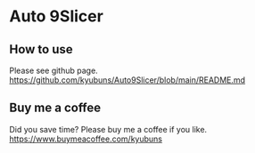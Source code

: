# Auto 9Slicer

## How to use

Please see github page.
https://github.com/kyubuns/Auto9Slicer/blob/main/README.md

## Buy me a coffee

Did you save time?
Please buy me a coffee if you like.
https://www.buymeacoffee.com/kyubuns
